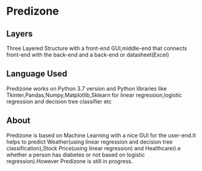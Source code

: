 # Predizone
## Layers 
Three Layered Structure with a front-end GUI,middle-end that connects front-end with the back-end and a back-end or datasheet(Excel)
## Language Used 
Predizone works on Python 3.7 version and Python libraries like Tkinter,Pandas,Numpy,Matplotlib,Sklearn for linear regression,logistic regression and decision tree classifier etc
## About 
Predizone is based on Machine Learning with a nice GUI for the user-end.It helps to predict Weather(using linear regression and decision tree classification),Stock Price(using linear regression) and Healthcare(i.e whether a person has diabetes or not based on logistic regression).However Predizone is still in progress.
